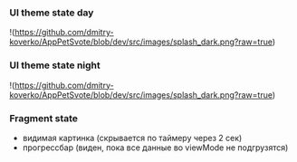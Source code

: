 ###  UI theme state day
!(https://github.com/dmitry-koverko/AppPetSvote/blob/dev/src/images/splash_dark.png?raw=true)

###  UI theme state night
!(https://github.com/dmitry-koverko/AppPetSvote/blob/dev/src/images/splash_dark.png?raw=true)

###  Fragment state
- видимая картинка (скрывается по таймеру через 2 сек)
- прогрессбар (виден, пока все данные во viewMode не подгрузятся)
